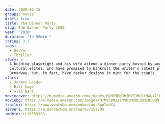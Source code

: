 ```yaml
---
date: 2020-06-15
groups: movie
draft: true
title: The Dinner Party
slug: The Dinner Party 2020
year: "2020"
duration: "1h 56min "
rating: 3.7
tags:
  - Horror
  - Thriller
story: >
  A budding playwright and his wife attend a dinner party hosted by wealthy,
  cultural elites, who have promised to bankroll the writer's latest play to
  Broadway, but, in fact, have darker designs in mind for the couple.
stars:
  - Jeremy London
  - Bill Sage
  - Alli Hart
moviecover: https://m.media-amazon.com/images/M/MV5BNDhjM2E3MGYtNWQ4Zi00MDU5LWJjNjYtNDM4NmFlMDA3ZDRjXkEyXkFqcGdeQXVyNDQwNDk4NzI@._V1_SY1000_CR0,0,677,1000_AL_.jpg
moviebg: https://m.media-amazon.com/images/M/MV5BM2ZiMmU5MDQtZmM2NC00NTM1LThiZTgtMGQzYTgzZjlkYzZjXkEyXkFqcGdeQXVyNDQwNDk4NzI@._V1_SX1777_CR0,0,1777,744_AL_.jpg
trailer: https://www.youtube.com/embed/uo-RpuTehX4
server1: https://e.dardarkom.online/mv/257304
imdbid: tt10358198
---
```

